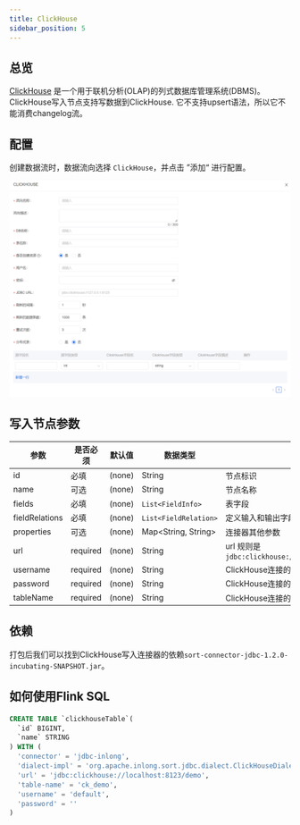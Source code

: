 ```yaml
---
title: ClickHouse
sidebar_position: 5
---
```


## 总览

[ClickHouse](https://clickhouse.com/docs/en/intro/) 是一个用于联机分析(OLAP)的列式数据库管理系统(DBMS)。
ClickHouse写入节点支持写数据到ClickHouse. 它不支持upsert语法，所以它不能消费changelog流。

## 配置
创建数据流时，数据流向选择 `ClickHouse`，并点击 ”添加“ 进行配置。

![ClickHouse Configuration](img/clickhouse.png)

## 写入节点参数

|  参数 | 是否必须  |  默认值 |  数据类型 | 描述  |
|---|---|---|---|---|
|id|必填|(none)|String|节点标识|
|name|可选|(none)|String|节点名称|
|fields|必填|(none)|`List<FieldInfo>`|表字段|
|fieldRelations|必填|(none)|`List<FieldRelation>`|定义输入和输出字段的映射关系|
|properties|可选|(none)|Map<String, String>|连接器其他参数|
|url|required|(none)|String|url 规则是 `jdbc:clickhouse://localhost:8123/database`|
|username|required|(none)|String|ClickHouse连接的用户名|
|password|required|(none)|String|ClickHouse连接的密码|
|tableName|required|(none)|String|ClickHouse连接的表|

## 依赖

打包后我们可以找到ClickHouse写入连接器的依赖`sort-connector-jdbc-1.2.0-incubating-SNAPSHOT.jar`。

## 如何使用Flink SQL

```sql
CREATE TABLE `clickhouseTable`(
  `id` BIGINT,
  `name` STRING
) WITH (
  'connector' = 'jdbc-inlong',
  'dialect-impl' = 'org.apache.inlong.sort.jdbc.dialect.ClickHouseDialect',
  'url' = 'jdbc:clickhouse://localhost:8123/demo',
  'table-name' = 'ck_demo',
  'username' = 'default',
  'password' = ''
)
```